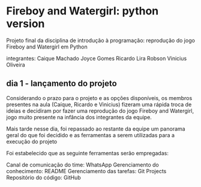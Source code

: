 # Fireboy and Watergirl: python version

Projeto final da disciplina de introdução à programação: reprodução do jogo Fireboy and Watergirl em Python

integrantes:
Caique Machado <cmso>
Joyce Gomes <jogg>
Ricardo Lira <rcl4>
Robson <rlcj>
Vinicius Oliveira <vlfo>

## dia 1 - lançamento do projeto

Considerando o prazo para o projeto e as opções disponíveis, os membros presentes na aula (Caíque, Ricardo e Vinicius) fizeram uma rápida troca de ideias e decidiram por fazer uma reprodução do jogo Fireboy and Watergirl, jogo muito presente na infância dos integrantes da equipe.

Mais tarde nesse dia, foi repassado ao restante da equipe um panorama geral do que foi decidido e as ferramentas a serem utilizadas para a execução do projeto

Foi estabelecido que as seguinte ferramentas serão empregadas:

Canal de comunicação do time: WhatsApp
Gerenciamento do conhecimento: README
Gerenciamento das tarefas: Git Projects
Repositório do código: GitHub
